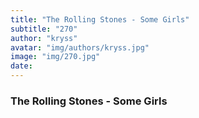 ```yaml
---
title: "The Rolling Stones - Some Girls"
subtitle: "270"
author: "kryss"
avatar: "img/authors/kryss.jpg"
image: "img/270.jpg"
date:
---
```


### The Rolling Stones - Some Girls
